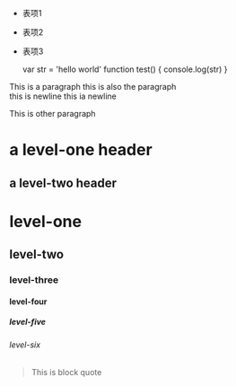 <link rel="stylesheet" href="style/style.css" />

- 表项1
- 表项2
- 表项3


    var str = 'hello world'
    function test() {
        console.log(str)
    }

This is a paragraph
this is also the paragraph \
this is newline
this ia newline

This is other paragraph

a level-one header
==================

a level-two header
------------------

# level-one

## level-two

### level-three

#### level-four

##### level-five

###### level-six

> This
> is
> block
> quote

